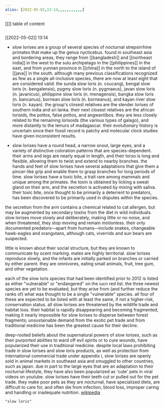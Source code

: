 ```yaml
---
alias: [2022-05-02,13:14,,,,,,,,,,,]
---
```

[[]]
table of content
```toc
```

[[2022-05-02]] 13:14
- slow lorises are a group of several species of nocturnal strepsirrhine primates that make up the genus nycticebus. found in southeast asia and bordering areas, they range from [[bangladesh]] and [[northeast india]] in the west to the sulu archipelago in the [[philippines]] in the east, and from yunnan province in [[china]] in the north to the island of [[java]] in the south. although many previous classifications recognized as few as a single all-inclusive species, there are now at least eight that are considered valid: the sunda slow loris (n. coucang), bengal slow loris (n. bengalensis), pygmy slow loris (n. pygmaeus), javan slow loris (n. javanicus), philippine slow loris (n. menagensis), bangka slow loris (n. bancanus), bornean slow loris (n. borneanus), and kayan river slow loris (n. kayan). the group's closest relatives are the slender lorises of southern india and sri lanka. their next closest relatives are the african lorisids, the pottos, false pottos, and angwantibos. they are less closely related to the remaining lorisoids (the various types of galago), and more distantly to the lemurs of madagascar. their evolutionary history is uncertain since their fossil record is patchy and molecular clock studies have given inconsistent results.

- slow lorises have a round head, a narrow snout, large eyes, and a variety of distinctive coloration patterns that are species-dependent. their arms and legs are nearly equal in length, and their torso is long and flexible, allowing them to twist and extend to nearby branches. the hands and feet of slow lorises have several adaptations that give them a pincer-like grip and enable them to grasp branches for long periods of time.  slow lorises have a toxic bite, a trait rare among mammals and unique among the primates.  the toxin is obtained by licking a sweat gland on their arm, and the secretion is activated by mixing with saliva. their toxic bite, once thought to be primarily a deterrent to predators, has been discovered to be primarily used in disputes within the species.

the secretion from the arm contains a chemical related to cat allergen, but may be augmented by secondary toxins from the diet in wild individuals. slow lorises move slowly and deliberately, making little or no noise, and when threatened, they stop moving and remain motionless. their only documented predators—apart from humans—include snakes, changeable hawk-eagles and orangutans, although cats, viverrids and sun bears are suspected.

little is known about their social structure, but they are known to communicate by scent marking. males are highly territorial. slow lorises reproduce slowly, and the infants are initially parked on branches or carried by either parent. they are omnivores, eating small animals, fruit, tree gum, and other vegetation.

each of the slow loris species that had been identified prior to 2012 is listed as either "vulnerable" or "endangered" on the iucn red list. the three newest species are yet to be evaluated, but they arise from (and further reduce the ranks of) what was thought to be a single "vulnerable" species. all four of these are expected to be listed with at least the same, if not a higher-risk, conservation status. all slow lorises are threatened by the wildlife trade and habitat loss. their habitat is rapidly disappearing and becoming fragmented, making it nearly impossible for slow lorises to disperse between forest fragments; unsustainable demand from the exotic pet trade and from traditional medicine has been the greatest cause for their decline.

deep-rooted beliefs about the supernatural powers of slow lorises, such as their purported abilities to ward off evil spirits or to cure wounds, have popularized their use in traditional medicine.  despite local laws prohibiting trade in slow lorises and slow loris products, as well as protection from international commercial trade under appendix i, slow lorises are openly sold in animal markets in southeast asia and smuggled to other countries, such as japan. due in part to the large eyes that are an adaptation to their nocturnal lifestyle, they have also been popularized as 'cute' pets in viral videos on youtube. slow lorises have their teeth cut or pulled out for the pet trade. they make poor pets as they are nocturnal, have specialized diets, are difficult to care for, and often die from infection, blood loss, improper caring and handling or inadequate nutrition.
[wikipedia](https://en.wikipedia.org/wiki/slow%20loris)
```query
"slow loris"
```